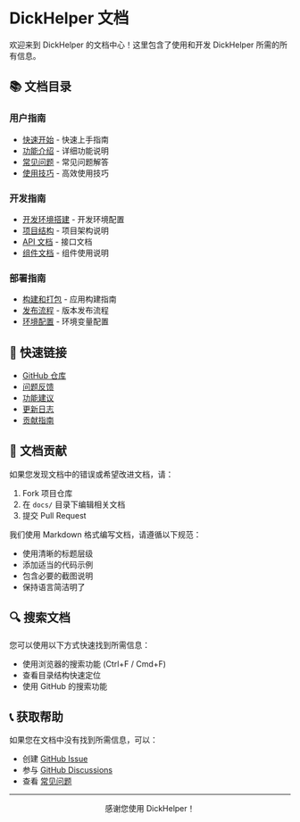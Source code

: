 # DickHelper 文档

欢迎来到 DickHelper 的文档中心！这里包含了使用和开发 DickHelper 所需的所有信息。

## 📚 文档目录

### 用户指南
- [快速开始](./user-guide/quick-start.md) - 快速上手指南
- [功能介绍](./user-guide/features.md) - 详细功能说明
- [常见问题](./user-guide/faq.md) - 常见问题解答
- [使用技巧](./user-guide/tips.md) - 高效使用技巧

### 开发指南
- [开发环境搭建](./development/setup.md) - 开发环境配置
- [项目结构](./development/structure.md) - 项目架构说明
- [API 文档](./development/api.md) - 接口文档
- [组件文档](./development/components.md) - 组件使用说明

### 部署指南
- [构建和打包](./deployment/build.md) - 应用构建指南
- [发布流程](./deployment/release.md) - 版本发布流程
- [环境配置](./deployment/configuration.md) - 环境变量配置

## 🚀 快速链接

- [GitHub 仓库](https://github.com/your-username/DickHelper)
- [问题反馈](https://github.com/your-username/DickHelper/issues)
- [功能建议](https://github.com/your-username/DickHelper/discussions)
- [更新日志](../CHANGELOG.md)
- [贡献指南](../CONTRIBUTING.md)

## 📖 文档贡献

如果您发现文档中的错误或希望改进文档，请：

1. Fork 项目仓库
2. 在 `docs/` 目录下编辑相关文档
3. 提交 Pull Request

我们使用 Markdown 格式编写文档，请遵循以下规范：

- 使用清晰的标题层级
- 添加适当的代码示例
- 包含必要的截图说明
- 保持语言简洁明了

## 🔍 搜索文档

您可以使用以下方式快速找到所需信息：

- 使用浏览器的搜索功能 (Ctrl+F / Cmd+F)
- 查看目录结构快速定位
- 使用 GitHub 的搜索功能

## 📞 获取帮助

如果您在文档中没有找到所需信息，可以：

- 创建 [GitHub Issue](https://github.com/your-username/DickHelper/issues)
- 参与 [GitHub Discussions](https://github.com/your-username/DickHelper/discussions)
- 查看 [常见问题](./user-guide/faq.md)

---

<div align="center">
  <p>感谢您使用 DickHelper！</p>
</div>
